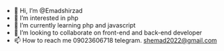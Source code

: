 - 👋 Hi, I’m @Emadshirzad
- 👀 I’m interested in php 
- 🌱 I’m currently learning php and javascript 
- 💞️ I’m looking to collaborate on front-end and back-end developer 
- 📫 How to reach me 09023606718 telegram. shemad2022@gmail.com

<!---
Emadshirzad/Emadshirzad is a ✨ special ✨ repository because its `README.md` (this file) appears on your GitHub profile.
You can click the Preview link to take a look at your changes.
--->
